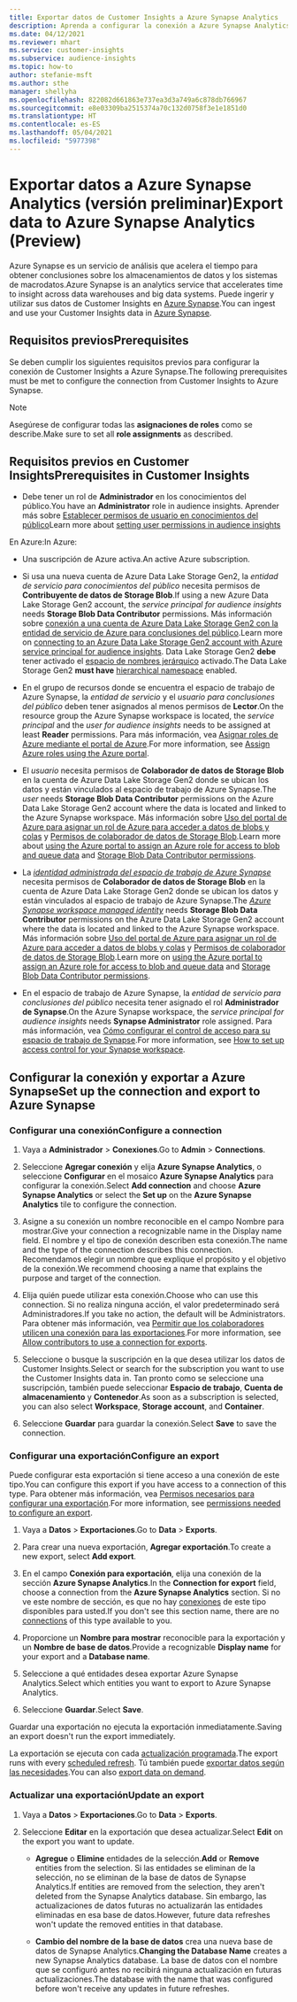```yaml
---
title: Exportar datos de Customer Insights a Azure Synapse Analytics
description: Aprenda a configurar la conexión a Azure Synapse Analytics.
ms.date: 04/12/2021
ms.reviewer: mhart
ms.service: customer-insights
ms.subservice: audience-insights
ms.topic: how-to
author: stefanie-msft
ms.author: sthe
manager: shellyha
ms.openlocfilehash: 822082d661863e737ea3d3a749a6c878db766967
ms.sourcegitcommit: e8e03309ba2515374a70c132d0758f3e1e1851d0
ms.translationtype: HT
ms.contentlocale: es-ES
ms.lasthandoff: 05/04/2021
ms.locfileid: "5977398"
---
```

# <a name="export-data-to-azure-synapse-analytics-preview"></a><span data-ttu-id="e4ac9-103">Exportar datos a Azure Synapse Analytics (versión preliminar)</span><span class="sxs-lookup"><span data-stu-id="e4ac9-103">Export data to Azure Synapse Analytics (Preview)</span></span>

<span data-ttu-id="e4ac9-104">Azure Synapse es un servicio de análisis que acelera el tiempo para obtener conclusiones sobre los almacenamientos de datos y los sistemas de macrodatos.</span><span class="sxs-lookup"><span data-stu-id="e4ac9-104">Azure Synapse is an analytics service that accelerates time to insight across data warehouses and big data systems.</span></span> <span data-ttu-id="e4ac9-105">Puede ingerir y utilizar sus datos de Customer Insights en [Azure Synapse](/azure/synapse-analytics/overview-what-is).</span><span class="sxs-lookup"><span data-stu-id="e4ac9-105">You can ingest and use your Customer Insights data in [Azure Synapse](/azure/synapse-analytics/overview-what-is).</span></span>

## <a name="prerequisites"></a><span data-ttu-id="e4ac9-106">Requisitos previos</span><span class="sxs-lookup"><span data-stu-id="e4ac9-106">Prerequisites</span></span>

<span data-ttu-id="e4ac9-107">Se deben cumplir los siguientes requisitos previos para configurar la conexión de Customer Insights a Azure Synapse.</span><span class="sxs-lookup"><span data-stu-id="e4ac9-107">The following prerequisites must be met to configure the connection from Customer Insights to Azure Synapse.</span></span>

> [!NOTE]
> <span data-ttu-id="e4ac9-108">Asegúrese de configurar todas las **asignaciones de roles** como se describe.</span><span class="sxs-lookup"><span data-stu-id="e4ac9-108">Make sure to set all **role assignments** as described.</span></span>  

## <a name="prerequisites-in-customer-insights"></a><span data-ttu-id="e4ac9-109">Requisitos previos en Customer Insights</span><span class="sxs-lookup"><span data-stu-id="e4ac9-109">Prerequisites in Customer Insights</span></span>

* <span data-ttu-id="e4ac9-110">Debe tener un rol de **Administrador** en los conocimientos del público.</span><span class="sxs-lookup"><span data-stu-id="e4ac9-110">You have an **Administrator** role in audience insights.</span></span> <span data-ttu-id="e4ac9-111">Aprender más sobre [Establecer permisos de usuario en conocimientos del público](permissions.md#assign-roles-and-permissions)</span><span class="sxs-lookup"><span data-stu-id="e4ac9-111">Learn more about [setting user permissions in audience insights](permissions.md#assign-roles-and-permissions)</span></span>

<span data-ttu-id="e4ac9-112">En Azure:</span><span class="sxs-lookup"><span data-stu-id="e4ac9-112">In Azure:</span></span> 

- <span data-ttu-id="e4ac9-113">Una suscripción de Azure activa.</span><span class="sxs-lookup"><span data-stu-id="e4ac9-113">An active Azure subscription.</span></span>

- <span data-ttu-id="e4ac9-114">Si usa una nueva cuenta de Azure Data Lake Storage Gen2, la *entidad de servicio para conocimientos del público* necesita permisos de **Contribuyente de datos de Storage Blob**.</span><span class="sxs-lookup"><span data-stu-id="e4ac9-114">If using a new Azure Data Lake Storage Gen2 account, the *service principal for audience insights* needs **Storage Blob Data Contributor** permissions.</span></span> <span data-ttu-id="e4ac9-115">Más información sobre [conexión a una cuenta de Azure Data Lake Storage Gen2 con la entidad de servicio de Azure para conclusiones del público](connect-service-principal.md).</span><span class="sxs-lookup"><span data-stu-id="e4ac9-115">Learn more on [connecting to an Azure Data Lake Storage Gen2 account with Azure service principal for audience insights](connect-service-principal.md).</span></span> <span data-ttu-id="e4ac9-116">Data Lake Storage Gen2 **debe** tener activado el [espacio de nombres jerárquico](/azure/storage/blobs/data-lake-storage-namespace) activado.</span><span class="sxs-lookup"><span data-stu-id="e4ac9-116">The Data Lake Storage Gen2 **must have** [hierarchical namespace](/azure/storage/blobs/data-lake-storage-namespace) enabled.</span></span>

- <span data-ttu-id="e4ac9-117">En el grupo de recursos donde se encuentra el espacio de trabajo de Azure Synapse, la *entidad de servicio* y el *usuario para conclusiones del público* deben tener asignados al menos permisos de **Lector**.</span><span class="sxs-lookup"><span data-stu-id="e4ac9-117">On the resource group the Azure Synapse workspace is located, the *service principal* and the *user for audience insights* needs to be assigned at least **Reader** permissions.</span></span> <span data-ttu-id="e4ac9-118">Para más información, vea [Asignar roles de Azure mediante el portal de Azure](/azure/role-based-access-control/role-assignments-portal).</span><span class="sxs-lookup"><span data-stu-id="e4ac9-118">For more information, see [Assign Azure roles using the Azure portal](/azure/role-based-access-control/role-assignments-portal).</span></span>

- <span data-ttu-id="e4ac9-119">El *usuario* necesita permisos de **Colaborador de datos de Storage Blob** en la cuenta de Azure Data Lake Storage Gen2 donde se ubican los datos y están vinculados al espacio de trabajo de Azure Synapse.</span><span class="sxs-lookup"><span data-stu-id="e4ac9-119">The *user* needs **Storage Blob Data Contributor** permissions on the Azure Data Lake Storage Gen2 account where the data is located and linked to the Azure Synapse workspace.</span></span> <span data-ttu-id="e4ac9-120">Más información sobre [Uso del portal de Azure para asignar un rol de Azure para acceder a datos de blobs y colas](/azure/storage/common/storage-auth-aad-rbac-portal) y [Permisos de colaborador de datos de Storage Blob](/azure/role-based-access-control/built-in-roles#storage-blob-data-contributor).</span><span class="sxs-lookup"><span data-stu-id="e4ac9-120">Learn more about [using the Azure portal to assign an Azure role for access to blob and queue data](/azure/storage/common/storage-auth-aad-rbac-portal) and [Storage Blob Data Contributor permissions](/azure/role-based-access-control/built-in-roles#storage-blob-data-contributor).</span></span>

- <span data-ttu-id="e4ac9-121">La *[identidad administrada del espacio de trabajo de Azure Synapse](/azure/synapse-analytics/security/synapse-workspace-managed-identity)* necesita permisos de **Colaborador de datos de Storage Blob** en la cuenta de Azure Data Lake Storage Gen2 donde se ubican los datos y están vinculados al espacio de trabajo de Azure Synapse.</span><span class="sxs-lookup"><span data-stu-id="e4ac9-121">The *[Azure Synapse workspace managed identity](/azure/synapse-analytics/security/synapse-workspace-managed-identity)* needs **Storage Blob Data Contributor** permissions on the Azure Data Lake Storage Gen2 account where the data is located and linked to the Azure Synapse workspace.</span></span> <span data-ttu-id="e4ac9-122">Más información sobre [Uso del portal de Azure para asignar un rol de Azure para acceder a datos de blobs y colas](/azure/storage/common/storage-auth-aad-rbac-portal) y [Permisos de colaborador de datos de Storage Blob](/azure/role-based-access-control/built-in-roles#storage-blob-data-contributor).</span><span class="sxs-lookup"><span data-stu-id="e4ac9-122">Learn more on [using the Azure portal to assign an Azure role for access to blob and queue data](/azure/storage/common/storage-auth-aad-rbac-portal) and [Storage Blob Data Contributor permissions](/azure/role-based-access-control/built-in-roles#storage-blob-data-contributor).</span></span>

- <span data-ttu-id="e4ac9-123">En el espacio de trabajo de Azure Synapse, la *entidad de servicio para conclusiones del público* necesita tener asignado el rol **Administrador de Synapse**.</span><span class="sxs-lookup"><span data-stu-id="e4ac9-123">On the Azure Synapse workspace, the *service principal for audience insights* needs **Synapse Administrator** role assigned.</span></span> <span data-ttu-id="e4ac9-124">Para más información, vea [Cómo configurar el control de acceso para su espacio de trabajo de Synapse](/azure/synapse-analytics/security/how-to-set-up-access-control).</span><span class="sxs-lookup"><span data-stu-id="e4ac9-124">For more information, see [How to set up access control for your Synapse workspace](/azure/synapse-analytics/security/how-to-set-up-access-control).</span></span>

## <a name="set-up-the-connection-and-export-to-azure-synapse"></a><span data-ttu-id="e4ac9-125">Configurar la conexión y exportar a Azure Synapse</span><span class="sxs-lookup"><span data-stu-id="e4ac9-125">Set up the connection and export to Azure Synapse</span></span>

### <a name="configure-a-connection"></a><span data-ttu-id="e4ac9-126">Configurar una conexión</span><span class="sxs-lookup"><span data-stu-id="e4ac9-126">Configure a connection</span></span>

1. <span data-ttu-id="e4ac9-127">Vaya a **Administrador** > **Conexiones**.</span><span class="sxs-lookup"><span data-stu-id="e4ac9-127">Go to **Admin** > **Connections**.</span></span>

1. <span data-ttu-id="e4ac9-128">Seleccione **Agregar conexión** y elija **Azure Synapse Analytics**, o seleccione **Configurar** en el mosaico **Azure Synapse Analytics** para configurar la conexión.</span><span class="sxs-lookup"><span data-stu-id="e4ac9-128">Select **Add connection** and choose **Azure Synapse Analytics** or select the **Set up** on the **Azure Synapse Analytics** tile to configure the connection.</span></span>

1. <span data-ttu-id="e4ac9-129">Asigne a su conexión un nombre reconocible en el campo Nombre para mostrar.</span><span class="sxs-lookup"><span data-stu-id="e4ac9-129">Give your connection a recognizable name in the Display name field.</span></span> <span data-ttu-id="e4ac9-130">El nombre y el tipo de conexión describen esta conexión.</span><span class="sxs-lookup"><span data-stu-id="e4ac9-130">The name and the type of the connection describes this connection.</span></span> <span data-ttu-id="e4ac9-131">Recomendamos elegir un nombre que explique el propósito y el objetivo de la conexión.</span><span class="sxs-lookup"><span data-stu-id="e4ac9-131">We recommend choosing a name that explains the purpose and target of the connection.</span></span>

1. <span data-ttu-id="e4ac9-132">Elija quién puede utilizar esta conexión.</span><span class="sxs-lookup"><span data-stu-id="e4ac9-132">Choose who can use this connection.</span></span> <span data-ttu-id="e4ac9-133">Si no realiza ninguna acción, el valor predeterminado será Administradores.</span><span class="sxs-lookup"><span data-stu-id="e4ac9-133">If you take no action, the default will be Administrators.</span></span> <span data-ttu-id="e4ac9-134">Para obtener más información, vea [Permitir que los colaboradores utilicen una conexión para las exportaciones](connections.md#allow-contributors-to-use-a-connection-for-exports).</span><span class="sxs-lookup"><span data-stu-id="e4ac9-134">For more information, see [Allow contributors to use a connection for exports](connections.md#allow-contributors-to-use-a-connection-for-exports).</span></span>

1. <span data-ttu-id="e4ac9-135">Seleccione o busque la suscripción en la que desea utilizar los datos de Customer Insights.</span><span class="sxs-lookup"><span data-stu-id="e4ac9-135">Select or search for the subscription you want to use the Customer Insights data in.</span></span> <span data-ttu-id="e4ac9-136">Tan pronto como se seleccione una suscripción, también puede seleccionar **Espacio de trabajo**, **Cuenta de almacenamiento** y **Contenedor**.</span><span class="sxs-lookup"><span data-stu-id="e4ac9-136">As soon as a subscription is selected, you can also select **Workspace**, **Storage account**, and **Container**.</span></span>

1. <span data-ttu-id="e4ac9-137">Seleccione **Guardar** para guardar la conexión.</span><span class="sxs-lookup"><span data-stu-id="e4ac9-137">Select **Save** to save the connection.</span></span>

### <a name="configure-an-export"></a><span data-ttu-id="e4ac9-138">Configurar una exportación</span><span class="sxs-lookup"><span data-stu-id="e4ac9-138">Configure an export</span></span>

<span data-ttu-id="e4ac9-139">Puede configurar esta exportación si tiene acceso a una conexión de este tipo.</span><span class="sxs-lookup"><span data-stu-id="e4ac9-139">You can configure this export if you have access to a connection of this type.</span></span> <span data-ttu-id="e4ac9-140">Para obtener más información, vea [Permisos necesarios para configurar una exportación](export-destinations.md#set-up-a-new-export).</span><span class="sxs-lookup"><span data-stu-id="e4ac9-140">For more information, see [permissions needed to configure an export](export-destinations.md#set-up-a-new-export).</span></span>

1. <span data-ttu-id="e4ac9-141">Vaya a **Datos** > **Exportaciones**.</span><span class="sxs-lookup"><span data-stu-id="e4ac9-141">Go to **Data** > **Exports**.</span></span>

1. <span data-ttu-id="e4ac9-142">Para crear una nueva exportación, **Agregar exportación**.</span><span class="sxs-lookup"><span data-stu-id="e4ac9-142">To create a new export, select **Add export**.</span></span>

1. <span data-ttu-id="e4ac9-143">En el campo **Conexión para exportación**, elija una conexión de la sección **Azure Synapse Analytics**.</span><span class="sxs-lookup"><span data-stu-id="e4ac9-143">In the **Connection for export** field, choose a connection from the **Azure Synapse Analytics** section.</span></span> <span data-ttu-id="e4ac9-144">Si no ve este nombre de sección, es que no hay [conexiones](connections.md) de este tipo disponibles para usted.</span><span class="sxs-lookup"><span data-stu-id="e4ac9-144">If you don't see this section name, there are no [connections](connections.md) of this type available to you.</span></span>

1. <span data-ttu-id="e4ac9-145">Proporcione un **Nombre para mostrar** reconocible para la exportación y un **Nombre de base de datos**.</span><span class="sxs-lookup"><span data-stu-id="e4ac9-145">Provide a recognizable **Display name** for your export and a **Database name**.</span></span>

1. <span data-ttu-id="e4ac9-146">Seleccione a qué entidades desea exportar Azure Synapse Analytics.</span><span class="sxs-lookup"><span data-stu-id="e4ac9-146">Select which entities you want to export to Azure Synapse Analytics.</span></span>

1. <span data-ttu-id="e4ac9-147">Seleccione **Guardar**.</span><span class="sxs-lookup"><span data-stu-id="e4ac9-147">Select **Save**.</span></span>

<span data-ttu-id="e4ac9-148">Guardar una exportación no ejecuta la exportación inmediatamente.</span><span class="sxs-lookup"><span data-stu-id="e4ac9-148">Saving an export doesn't run the export immediately.</span></span>

<span data-ttu-id="e4ac9-149">La exportación se ejecuta con cada [actualización programada](system.md#schedule-tab).</span><span class="sxs-lookup"><span data-stu-id="e4ac9-149">The export runs with every [scheduled refresh](system.md#schedule-tab).</span></span> <span data-ttu-id="e4ac9-150">Tú también puede [exportar datos según las necesidades](export-destinations.md#run-exports-on-demand).</span><span class="sxs-lookup"><span data-stu-id="e4ac9-150">You can also [export data on demand](export-destinations.md#run-exports-on-demand).</span></span>

### <a name="update-an-export"></a><span data-ttu-id="e4ac9-151">Actualizar una exportación</span><span class="sxs-lookup"><span data-stu-id="e4ac9-151">Update an export</span></span>

1. <span data-ttu-id="e4ac9-152">Vaya a **Datos** > **Exportaciones**.</span><span class="sxs-lookup"><span data-stu-id="e4ac9-152">Go to **Data** > **Exports**.</span></span>

1. <span data-ttu-id="e4ac9-153">Seleccione **Editar** en la exportación que desea actualizar.</span><span class="sxs-lookup"><span data-stu-id="e4ac9-153">Select **Edit** on the export you want to update.</span></span>

   - <span data-ttu-id="e4ac9-154">**Agregue** o **Elimine** entidades de la selección.</span><span class="sxs-lookup"><span data-stu-id="e4ac9-154">**Add** or **Remove** entities from the selection.</span></span> <span data-ttu-id="e4ac9-155">Si las entidades se eliminan de la selección, no se eliminan de la base de datos de Synapse Analytics.</span><span class="sxs-lookup"><span data-stu-id="e4ac9-155">If entities are removed from the selection, they aren't deleted from the Synapse Analytics database.</span></span> <span data-ttu-id="e4ac9-156">Sin embargo, las actualizaciones de datos futuras no actualizarán las entidades eliminadas en esa base de datos.</span><span class="sxs-lookup"><span data-stu-id="e4ac9-156">However, future data refreshes won't update the removed entities in that database.</span></span>

   - <span data-ttu-id="e4ac9-157">**Cambio del nombre de la base de datos** crea una nueva base de datos de Synapse Analytics.</span><span class="sxs-lookup"><span data-stu-id="e4ac9-157">**Changing the Database Name** creates a new Synapse Analytics database.</span></span> <span data-ttu-id="e4ac9-158">La base de datos con el nombre que se configuró antes no recibirá ninguna actualización en futuras actualizaciones.</span><span class="sxs-lookup"><span data-stu-id="e4ac9-158">The database with the name that was configured before won't receive any updates in future refreshes.</span></span>
